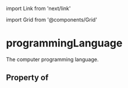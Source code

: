 import Link from 'next/link'
  
import Grid from '@components/Grid'

# programmingLanguage

The computer programming language.

## Property of



